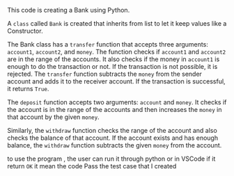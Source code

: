This code is creating a Bank using Python.

A `class` called `Bank` is created that inherits from list to let it keep values like a Constructor.

The Bank class has a `transfer` function that accepts three arguments: `account1`, `account2`, and `money`. The function checks if `account1` and `account2` are in the range of the accounts. It also checks if the money in `account1` is enough to do the transaction or not. If the transaction is not possible, it is rejected. The `transfer` function subtracts the `money` from the sender account and adds it to the receiver account. If the transaction is successful, it returns `True`.

The `deposit` function accepts two arguments: `account` and `money`. It checks if the account is in the range of the accounts and then increases the `money` in that account by the given `money`.

Similarly, the `withdraw` function checks the range of the account and also checks the balance of that account. If the account exists and has enough balance, the `withdraw` function subtracts the given `money` from the account.

to use the program , the user can run it through python or in VSCode
if it return `OK` it mean the code Pass the test case that I created
